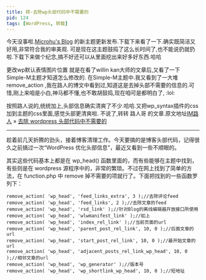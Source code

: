 ```yaml
---
title: 转-去除wp头部代码中不需要的
pid: 124
tags: [WordPress, 转载]
---
```

今天没事啦.[Microhu's Blog](http://www.microhu.com/) 的新主题更新发布.下载下来看了一下.确实既简洁又好用,非常符合我的审美观.
可是现在这主题鼓捣了这么长时间了,也不能说扔就扔啦.下载下来做个纪念,搞不好还可以从里面挖出来好多好东西.哈哈

更改wp默认表情图片位置 就是在看了willin kan大师的文章后,又看了一下Simple-M主题才知道怎么修改的.
在Simple-M主题中.我又看到了一大堆 remove_action ,我在路人的博文中看到过,知道这是去掉头部不需要的信息的.可惜,刚上来咱是小白,神马都不懂,也不敢胡鼓捣,现在咱可是都明白了, :lol:

按照路人说的,统统加上,头部信息确实清爽了不少.哈哈.又把wp_syntax插件的css加到主题的css里面,感觉头部更清爽啦.
不说了,转转 路人哥 的文章.原文地址[IM路人](http://imluren.com/) » [去除 wordpress 头部代码中不需要的](http://imluren.com/2011/03/wp-head-redundant-code.html)

 ***

趁着前几天折腾的劲头，接着博客清理工作。今天要搞的是博客头部代码，记得很久之前搞过一次“WordPress 优化头部信息”，最近又看到一些不顺眼的。

其实这些代码基本上都是在 wp_head() 函数里面的，而有些能够在主题中找到，有些则是在 wordpress 源程序中的，非常的繁琐。不过在网上找到了简单的方法，在 function.php 中 remove 掉不需要的项就行了。下面把找到的一些函数罗列下：

    remove_action( 'wp_head', 'feed_links_extra', 3 );//去除评论feed
    remove_action( 'wp_head', 'feed_links', 2 );//去除文章的feed
    remove_action( 'wp_head', 'rsd_link' );//针对Blog的离线编辑器开放接口所使用
    remove_action( 'wp_head', 'wlwmanifest_link' );//如上
    remove_action( 'wp_head', 'index_rel_link' );//当前页面的url
    remove_action( 'wp_head', 'parent_post_rel_link', 10, 0 );//后面文章的url
    remove_action( 'wp_head', 'start_post_rel_link', 10, 0 );//最开始文章的url
    remove_action( 'wp_head', 'adjacent_posts_rel_link_wp_head', 10, 0 );//相邻文章的url
    remove_action( 'wp_head', 'wp_generator' );//版本号
    remove_action( 'wp_head', 'wp_shortlink_wp_head', 10, 0 );//短地址
